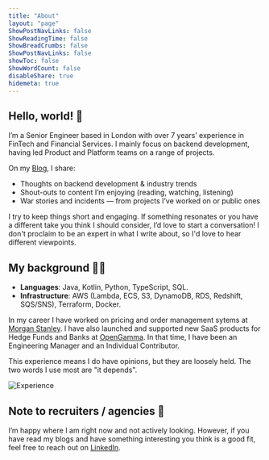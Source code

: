 ```yaml
---
title: "About"
layout: "page"
ShowPostNavLinks: false
ShowReadingTime: false
ShowBreadCrumbs: false
ShowPostNavLinks: false
showToc: false
ShowWordCount: false
disableShare: true
hidemeta: true
---
```


## Hello, world! 👋

I’m a Senior Engineer based in London with over 7 years’ experience in FinTech and Financial Services. I mainly focus on backend development, having led Product and Platform teams on a range of projects.

On my [Blog](../posts/), I share:  
- Thoughts on backend development & industry trends  
- Shout-outs to content I’m enjoying (reading, watching, listening)  
- War stories and incidents — from projects I’ve worked on or public ones  

I try to keep things short and engaging. If something resonates or you have a different take you think I should consider, I’d love to start a conversation! I don't proclaim to be an expert in what I write about, so I'd love to hear different viewpoints.

## My background 🧑‍💻
- **Languages**: Java, Kotlin, Python, TypeScript, SQL.
- **Infrastructure**: AWS (Lambda, ECS, S3, DynamoDB, RDS, Redshift, SQS/SNS), Terraform, Docker. 

In my career I have worked on pricing and order management sytems at [Morgan Stanley](https://www.morganstanley.com/). I have also launched and supported new SaaS products for Hedge Funds and Banks at [OpenGamma](https://opengamma.com/). In that time, I have been an Engineering Manager and an Individual Contributor. 

This experience means I do have opinions, but they are loosely held. The two words I use most are "it depends".

![Experience](/images/languages-tools.png)

## Note to recruiters / agencies 🤝

I’m happy where I am right now and not actively looking. However, if you have read my blogs and  have something interesting you think is a good fit, feel free to reach out on [LinkedIn](https://www.linkedin.com/in/c-j-davies/).
